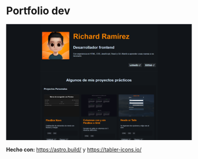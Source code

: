# Portfolio dev

![Screenshot](https://raw.githubusercontent.com/rr69sport/rrdev.me/main/src/screenshot/rrdev.me.png)

**Hecho con:** <https://astro.build/> y <https://tabler-icons.io/>
